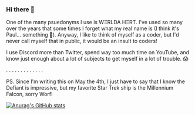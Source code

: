 ### Hi there 👋

One of the many psuedonyms I use is WΞRLDA HΞRT. I've used so many over the years that some times I forget what my real name is (I think it's Paul... something 🤔). Anyway, I like to think of myself as a coder, but I'd never call myself that in public, it would be an insult to coders!

I use Discord more than Twitter, spend way too much time on YouTube, and know just enough about a lot of subjects to get myself in a lot of trouble. 😱 

.
.
.
.
.
.
.
.
.
.
.
.
.

PS. Since I'm writing this on May the 4th, I just have to say that I know the Defiant is impressive, but my favorite Star Trek ship is the Millennium Falcon, sorry Worf!


[![Anurag's GitHub stats](https://github-readme-stats.vercel.app/api?username=RunHot)](https://github.com/anuraghazra/github-readme-stats)


<!--
**RunHot/RunHot** is a ✨ _special_ ✨ repository because its `README.md` (this file) appears on your GitHub profile.

Here are some ideas to get you started:

- 🔭 I’m currently working on ...
- 🌱 I’m currently learning ...
- 👯 I’m looking to collaborate on ...
- 🤔 I’m looking for help with ...
- 💬 Ask me about ...
- 📫 How to reach me: ...
- 😄 Pronouns: ...
- ⚡ Fun fact: ...
-->
